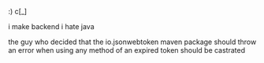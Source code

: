 :) c[_]

i make backend i hate java

the guy who decided that the io.jsonwebtoken maven package should throw an error when using any method of an expired token should be castrated
